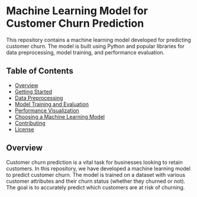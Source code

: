 # Machine Learning Model for Customer Churn Prediction

This repository contains a machine learning model developed for predicting customer churn. The model is built using Python and popular libraries for data preprocessing, model training, and performance evaluation.

## Table of Contents

- [Overview](#overview)
- [Getting Started](#getting-started)
- [Data Preprocessing](#data-preprocessing)
- [Model Training and Evaluation](#model-training-and-evaluation)
- [Performance Visualization](#performance-visualization)
- [Choosing a Machine Learning Model](#choosing-a-machine-learning-model)
- [Contributing](#contributing)
- [License](#license)

## Overview

Customer churn prediction is a vital task for businesses looking to retain customers. In this repository, we have developed a machine learning model to predict customer churn. The model is trained on a dataset with various customer attributes and their churn status (whether they churned or not). The goal is to accurately predict which customers are at risk of churning.
